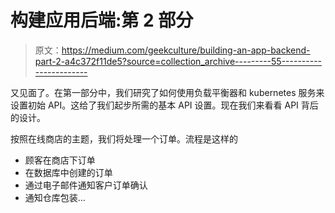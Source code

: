 # 构建应用后端:第 2 部分

> 原文：<https://medium.com/geekculture/building-an-app-backend-part-2-a4c372f11de5?source=collection_archive---------55----------------------->

又见面了。在第一部分中，我们研究了如何使用负载平衡器和 kubernetes 服务来设置初始 API。这给了我们起步所需的基本 API 设置。现在我们来看看 API 背后的设计。

按照在线商店的主题，我们将处理一个订单。流程是这样的

*   顾客在商店下订单
*   在数据库中创建的订单
*   通过电子邮件通知客户订单确认
*   通知仓库包装…